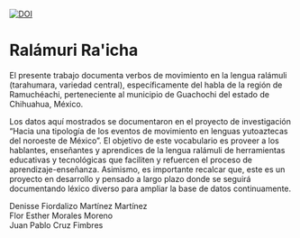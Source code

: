 [![DOI](https://zenodo.org/badge/951383274.svg)](https://doi.org/10.5281/zenodo.15052500)
# Ralámuri Ra'icha
El presente trabajo documenta verbos de movimiento en la lengua ralámuli (tarahumara, variedad central), específicamente del habla de la región de Ramuchéachi, perteneciente al municipio de Guachochi del estado de Chihuahua, México.
 
Los datos aquí mostrados se documentaron en el proyecto de investigación “Hacia una tipología de los eventos de movimiento en lenguas yutoaztecas del noroeste de México”. El objetivo de este vocabulario es proveer a los hablantes, enseñantes y aprendices de la lengua ralámuli de herramientas educativas y tecnológicas que faciliten y refuercen el proceso de aprendizaje-enseñanza. Asimismo, es importante recalcar que, este es un proyecto en desarrollo y pensado a largo plazo donde se seguirá documentando léxico diverso para ampliar la base de datos continuamente.
 
Denisse Fiordalizo Martínez Martínez  
Flor Esther Morales Moreno  
Juan Pablo Cruz Fimbres
